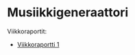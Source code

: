 # Musiikkigeneraattori

Viikkoraportit:
- [Viikkoraportti 1](https://github.com/isa-srs/tiralabra/blob/main/viikkoraportit/viikkoraportti1.md)

